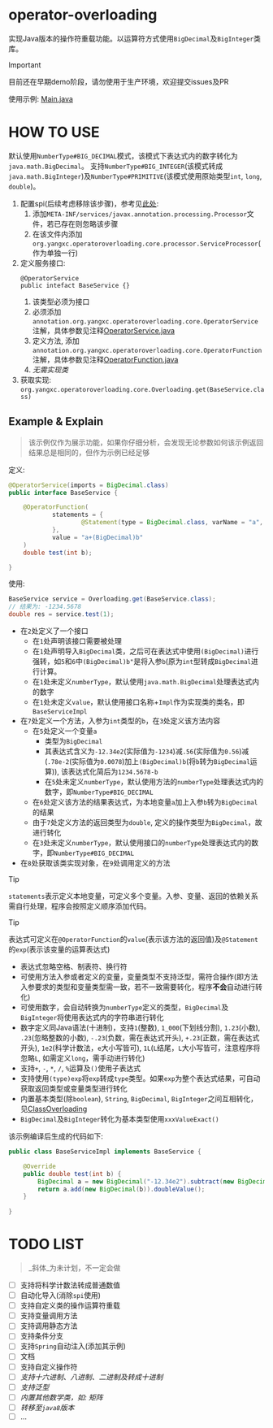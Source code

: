 # operator-overloading
实现Java版本的操作符重载功能。以运算符方式使用`BigDecimal`及`BigInteger`类库。

> [!IMPORTANT]
> 目前还在早期demo阶段，请勿使用于生产环境，欢迎提交issues及PR

使用示例: [Main.java](example/src/main/java/org/yangxc/example/Main.java)

# HOW TO USE
默认使用`NumberType#BIG_DECIMAL`模式，该模式下表达式内的数字转化为`java.math.BigDecimal`。
支持`NumberType#BIG_INTEGER`(该模式转成`java.math.BigInteger`)及`NumberType#PRIMITIVE`(该模式使用原始类型`int`, `long`, `double`)。

1. 配置spi(后续考虑移除该步骤)，参考见[此处](example/src/main/resources/META-INF/services/javax.annotation.processing.Processor): 
   1. 添加`META-INF/services/javax.annotation.processing.Processor`文件，若已存在则忽略该步骤
   2. 在该文件内添加`org.yangxc.operatoroverloading.core.processor.ServiceProcessor`(作为单独一行)
2. 定义服务接口:
    ```
   @OperatorService
   public intefact BaseService {}
   ```
   1. 该类型必须为接口
   2. 必须添加`annotation.org.yangxc.operatoroverloading.core.OperatorService`注解，具体参数见注释[OperatorService.java](core/src/main/java/org/yangxc/core/annotation/OperatorService.java)
   3. 定义方法, 添加`annotation.org.yangxc.operatoroverloading.core.OperatorFunction`注解，具体参数见注释[OperatorFunction.java](core/src/main/java/org/yangxc/core/annotation/OperatorFunction.java)
   4. _无需实现类_
3. 获取实现: `org.yangxc.operatoroverloading.core.Overloading.get(BaseService.class)`

## Example & Explain
> 该示例仅作为展示功能，如果你仔细分析，会发现无论参数如何该示例返回结果总是相同的，但作为示例已经足够

定义:
```java
@OperatorService(imports = BigDecimal.class)                                                                        // 1
public interface BaseService {                                                                                      // 2

    @OperatorFunction(                                                                                              // 3
            statements = {                                                                                          // 4
                    @Statement(type = BigDecimal.class, varName = "a", exp = "-12.34e2-.56-(.78e-2+(BigDecimal)b)") // 5
            },
            value = "a+(BigDecimal)b"                                                                               // 6
    )
    double test(int b);                                                                                             // 7

}
```

使用:
```java
BaseService service = Overloading.get(BaseService.class);                                                           // 8
// 结果为: -1234.5678
double res = service.test(1);                                                                                       // 9
```

- 在`2`处定义了一个接口
  - 在`1`处声明该接口需要被处理
  - 在`1`处声明导入`BigDecimal`类，之后可在表达式中使用`(BigDecimal)`进行强转，如`5`和`6`中`(BigDecimal)b"`是将入参`b`(原为`int`型转成`BigDecimal`进行计算。
  - 在`1`处未定义`numberType`，默认使用`java.math.BigDecimal`处理表达式内的数字
  - 在`1`处未定义`value`，默认使用接口名称+`Impl`作为实现类的类名，即`BaseServiceImpl`
- 在`7`处定义一个方法，入参为`int`类型的`b`，在`3`处定义该方法内容
  - 在`5`处定义一个变量`a`
    - 类型为`BigDecimal`
    - 其表达式含义为`-12.34e2`(实际值为`-1234`)减`.56`(实际值为`0.56`)减(`.78e-2`(实际值为`0.0078`)加上`(BigDecimal)b`(将`b`转为`BigDecimal`运算)), 该表达式化简后为`1234.5678-b`
    - 在`5`处未定义`numberType`，默认使用方法的`numberType`处理表达式内的数字，即`NumberType#BIG_DECIMAL`
  - 在`6`处定义该方法的结果表达式，为本地变量`a`加上入参`b`转为`BigDecimal`的结果
  - 由于`7`处定义方法的返回类型为`double`, 定义的操作类型为`BigDecimal`，故进行转化
  - 在`3`处未定义`numberType`，默认使用接口的`numberType`处理表达式内的数字，即`NumberType#BIG_DECIMAL`
- 在`8`处获取该类实现对象，在`9`处调用定义的方法

> [!TIP]
> `statements`表示定义本地变量，可定义多个变量。入参、变量、返回的依赖关系需自行处理，程序会按照定义顺序添加代码。

> [!TIP]
> 表达式可定义在`@OperatorFunction`的`value`(表示该方法的返回值)及`@Statement`的`exp`(表示该变量的运算表达式)
> - 表达式忽略空格、制表符、换行符
> - 可使用方法入参或者定义的变量，变量类型不支持泛型，需符合操作(即方法入参要求的类型和变量类型需一致，若不一致需要转化，程序**不会**自动进行转化)
> - 可使用数字，会自动转换为`numberType`定义的类型，`BigDecimal`及`BigInteger`将使用表达式内的字符串进行转化
> - 数字定义同Java语法(十进制)，支持`1`(整数), `1_000`(下划线分割), `1.23`(小数), `.23`(忽略整数的小数), `-.23`(负数，需在表达式开头), `+.23`(正数，需在表达式开头), `1e2`(科学计数法，`e`大小写皆可), `1L`(`L`结尾，`L`大小写皆可，注意程序将忽略`L`, 如需定义`long`，需手动进行转化)
> - 支持`+`, `-`, `*`, `/`, `%`运算及`()`使用子表达式
> - 支持使用`(type)exp`将`exp`转成`type`类型。如果`exp`为整个表达式结果，可自动获取返回类型或变量类型进行转化
> - 内置基本类型(除`boolean`), `String`, `BigDecimal`, `BigInteger`之间互相转化，见[ClassOverloading](core/src/main/java/org/yangxc/core/constant/ClassOverloading.java)
> - `BigDecimal`及`BigInteger`转化为基本类型使用`xxxValueExact()`

该示例编译后生成的代码如下:
```java
public class BaseServiceImpl implements BaseService {

    @Override
    public double test(int b) {
        BigDecimal a = new BigDecimal("-12.34e2").subtract(new BigDecimal("0.56")).subtract(new BigDecimal("0.78e-2").add(new BigDecimal(b)));
        return a.add(new BigDecimal(b)).doubleValue();
    }
    
}
```

# TODO LIST
> _斜体_为未计划，不一定会做

- [ ] 支持将科学计数法转成普通数值
- [ ] 自动化导入(消除`spi`使用)
- [ ] 支持自定义类的操作运算符重载
- [ ] 支持变量调用方法
- [ ] 支持调用静态方法
- [ ] 支持条件分支
- [ ] 支持`Spring`自动注入(添加其示例)
- [ ] 文档
- [ ] 支持自定义操作符
- [ ] _支持十六进制、八进制、二进制及转成十进制_
- [ ] _支持泛型_
- [ ] _内置其他数学类，如: 矩阵_
- [ ] _转移至`java8`版本_
- [ ] ...